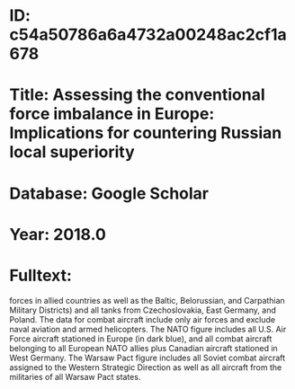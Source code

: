 # ID: c54a50786a6a4732a00248ac2cf1a678
# Title: Assessing the conventional force imbalance in Europe: Implications for countering Russian local superiority
# Database: Google Scholar
# Year: 2018.0
# Fulltext:
forces in allied countries as well as the Baltic, Belorussian, and Carpathian Military Districts) and all tanks from Czechoslovakia, East Germany, and Poland.
The data for combat aircraft include only air forces and exclude naval aviation and armed helicopters.
The NATO figure includes all U.S. Air Force aircraft stationed in Europe (in dark blue), and all combat aircraft belonging to all European NATO allies plus Canadian aircraft stationed in West Germany.
The Warsaw Pact figure includes all Soviet combat aircraft assigned to the Western Strategic Direction as well as all aircraft from the militaries of all Warsaw Pact states.